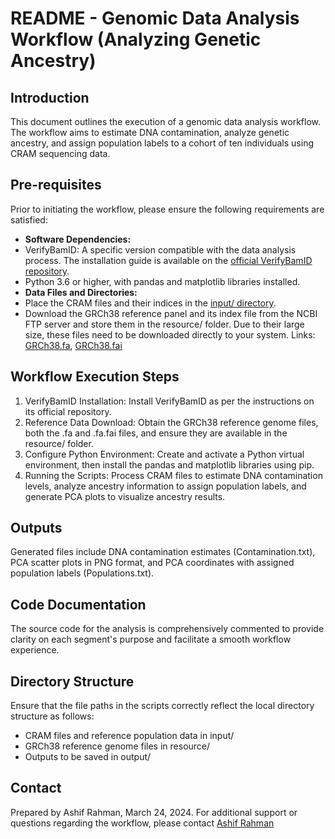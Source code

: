 <!DOCTYPE html>
<html lang="en">
<head>
    <meta charset="UTF-8">
    <meta name="viewport" content="width=device-width, initial-scale=1.0">
</head>
<body>
    <h1>README - Genomic Data Analysis Workflow (Analyzing Genetic Ancestry)</h1>
    <h2>Introduction</h2>
    <p>This document outlines the execution of a genomic data analysis workflow. The workflow aims to estimate DNA contamination, analyze genetic ancestry, and assign population labels to a cohort of ten individuals using CRAM sequencing data.</p>
    <h2>Pre-requisites</h2>
    <p>Prior to initiating the workflow, please ensure the following requirements are satisfied:</p>
    <ul>
        <li><strong>Software Dependencies:</strong></li>
        <li>VerifyBamID: A specific version compatible with the data analysis process. The installation guide is available on the <a href="https://github.com/Griffan/VerifyBamID">official VerifyBamID repository</a>.</li>
        <li>Python 3.6 or higher, with pandas and matplotlib libraries installed.</li>
        <li><strong>Data Files and Directories:</strong></li>
        <li>Place the CRAM files and their indices in the <a href="https://github.com/CERC-Genomic-Medicine/skills_test_3/tree/main/input">input/ directory</a>.</li>
        <li>Download the GRCh38 reference panel and its index file from the NCBI FTP server and store them in the resource/ folder. Due to their large size, these files need to be downloaded directly to your system. Links: <a href="ftp://ftp-trace.ncbi.nih.gov/1000genomes/ftp/technical/reference/GRCh38_reference_genome/GRCh38_full_analysis_set_plus_decoy_hla.fa">GRCh38.fa</a>, <a href="ftp://ftp-trace.ncbi.nih.gov/1000genomes/ftp/technical/reference/GRCh38_reference_genome/GRCh38_full_analysis_set_plus_decoy_hla.fa.fai">GRCh38.fai</a></li>
    </ul>
    <h2>Workflow Execution Steps</h2>
    <ol>
        <li>VerifyBamID Installation: Install VerifyBamID as per the instructions on its official repository.</li>
        <li>Reference Data Download: Obtain the GRCh38 reference genome files, both the .fa and .fa.fai files, and ensure they are available in the resource/ folder.</li>
        <li>Configure Python Environment: Create and activate a Python virtual environment, then install the pandas and matplotlib libraries using pip.</li>
        <li>Running the Scripts: Process CRAM files to estimate DNA contamination levels, analyze ancestry information to assign population labels, and generate PCA plots to visualize ancestry results.</li>
    </ol>
    <h2>Outputs</h2>
    <p>Generated files include DNA contamination estimates (Contamination.txt), PCA scatter plots in PNG format, and PCA coordinates with assigned population labels (Populations.txt).</p>
    <h2>Code Documentation</h2>
    <p>The source code for the analysis is comprehensively commented to provide clarity on each segment's purpose and facilitate a smooth workflow experience.</p>
    <h2>Directory Structure</h2>
    <p>Ensure that the file paths in the scripts correctly reflect the local directory structure as follows:</p>
    <ul>
        <li>CRAM files and reference population data in input/</li>
        <li>GRCh38 reference genome files in resource/</li>
        <li>Outputs to be saved in output/</li>
    </ul>
    <h2>Contact</h2>
    <p>Prepared by Ashif Rahman, March 24, 2024. 
    For additional support or questions regarding the workflow, please contact <a href="mailto:ashif.rahman@uleth.ca">Ashif Rahman</a></p>
</body>
</html>

